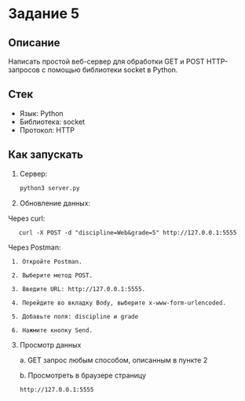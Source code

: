 # Задание 5

## Описание

Написать простой веб-сервер для обработки GET и POST HTTP-запросов с помощью библиотеки socket в Python.

## Стек

- Язык: Python
- Библиотека: socket
- Протокол: HTTP

## Как запускать

1. Сервер:
    ```bash
    python3 server.py
    ```
2. Обновление данных:
   
Через curl:

       curl -X POST -d "discipline=Web&grade=5" http://127.0.0.1:5555 

Через Postman:

     1. Откройте Postman.

     2. Выберите метод POST.

     3. Введите URL: http://127.0.0.1:5555.

     4. Перейдите во вкладку Body, выберите x-www-form-urlencoded.

     5. Добавьте поля: discipline и grade

     6. Нажмите кнопку Send.

3. Просмотр данных

    a. GET запрос любым способом, описанным в пункте 2

    b. Просмотреть в браузере страницу
   ```
   http://127.0.0.1:5555
   ```
